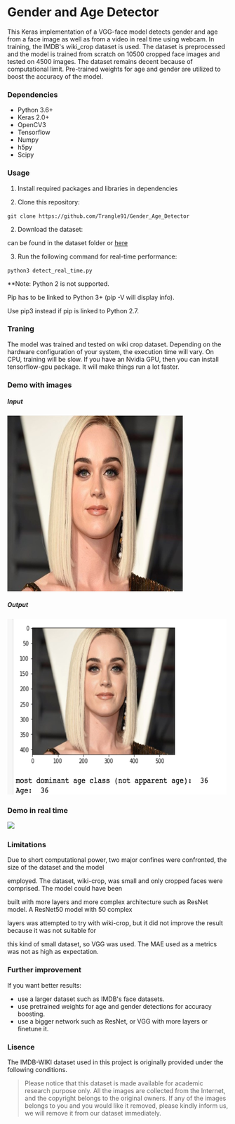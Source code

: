 <h1>Gender and Age Detector</h1>

This Keras implementation of a VGG-face model detects gender and age from a face image as well as from a video in 
real time using webcam. In training, the IMDB's wiki_crop dataset is used. The dataset is preprocessed and the model is trained from scratch on 10500 cropped face images and tested on 4500 images. The dataset remains decent because of computational limit. Pre-trained weights for age and gender are utilized to boost the accuracy of the model.

<h3>Dependencies</h3>

- Python 3.6+
- Keras 2.0+
- OpenCV3</li>
- Tensorflow
- Numpy
- h5py
- Scipy

<h3>Usage</h3>

1. Install required packages and libraries in dependencies 

1. Clone this repository:

`git clone https://github.com/Trangle91/Gender_Age_Detector`

2. Download the dataset:

can be found in the dataset folder or [here](https://data.vision.ee.ethz.ch/cvl/rrothe/imdb-wiki/)

3. Run the following command for real-time performance:

`python3 detect_real_time.py`

**Note: Python 2 is not supported.

Pip has to be linked to Python 3+ (pip -V will display info).

Use pip3 instead if pip is linked to Python 2.7.

<h3>Traning</h3>

The model was trained and tested on wiki crop dataset. Depending on the hardware configuration of your system, the execution time will vary. On CPU, training will be slow. If you have an Nvidia GPU, then you can install tensorflow-gpu package. It will make things run a lot faster.

<h3>Demo with images</h3>

<h5>Input</h5>
<img src="https://raw.githubusercontent.com/Trangle91/Gender_Age_Detector/master/Sample_inputs/katy.jpg" width="400" height="400"> 

<h5>Output</h5>
<img src="https://raw.githubusercontent.com/Trangle91/Gender_Age_Detector/master/Sample_outputs/output6.png" width="500" height="400"> 

<h3>Demo in real time</h3>

![](demo/demo.gif)

<h3>Limitations</h3>

Due to short computational power, two major confines were confronted, the size of the dataset and the model 

employed. The dataset, wiki-crop, was small and only cropped faces were comprised. The model could have been

built with more layers and more complex architecture such as ResNet model. A ResNet50 model with 50 complex

layers was attempted to try with wiki-crop, but it did not improve the result because it was not suitable for

this kind of small dataset, so VGG was used. The MAE used as a metrics was not as high as expectation. 

<h3>Further improvement</h3>

If you want better results:

- use a larger dataset such as IMDB's face datasets.
- use pretrained weights for age and gender detections for accuracy boosting.
- use a bigger network such as ResNet, or VGG with more layers or finetune it.

<h3>Lisence</h3>

The IMDB-WIKI dataset used in this project is originally provided under the following conditions.

>Please notice that this dataset is made available for academic research purpose only. All the images are collected from the Internet, and the copyright belongs to the original owners. If any of the images belongs to you and you would like it removed, please kindly inform us, we will remove it from our dataset immediately.
